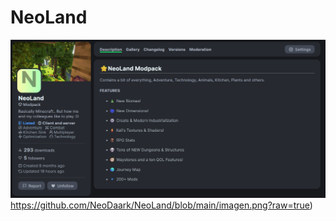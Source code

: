 # NeoLand
![NeoLand](https://github.com/NeoDaark/NeoLand/blob/main/imagen.png?raw=true)https://github.com/NeoDaark/NeoLand/blob/main/imagen.png?raw=true)
